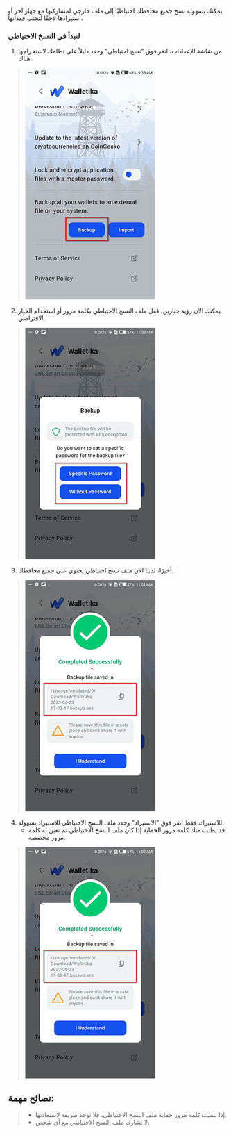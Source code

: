 يمكنك بسهولة نسخ جميع محافظك احتياطيًا إلى ملف خارجي لمشاركتها مع جهاز آخر أو استيرادها لاحقًا لتجنب فقدانها.

### لنبدأ في النسخ الاحتياطي
1. من شاشة الإعدادات، انقر فوق "نسخ احتياطي" وحدد دليلاً على نظامك لاستخراجها هناك.
>![](https://raw.githubusercontent.com/Walletika/walletika-web-fetch/main/docs/how-to-backup/images/1.jpg)

2. يمكنك الآن رؤية خيارين، قفل ملف النسخ الاحتياطي بكلمة مرور أو استخدام الخيار الافتراضي.
>![](https://raw.githubusercontent.com/Walletika/walletika-web-fetch/main/docs/how-to-backup/images/2.jpg)

3. أخيرًا، لدينا الآن ملف نسخ احتياطي يحتوي على جميع محافظك.
>![](https://raw.githubusercontent.com/Walletika/walletika-web-fetch/main/docs/how-to-backup/images/3.jpg)

4. للاستيراد، فقط انقر فوق "الاستيراد" وحدد ملف النسخ الاحتياطي للاستيراد بسهولة.
     - قد يطلب منك كلمة مرور الحماية إذا كان ملف النسخ الاحتياطي تم تعين له كلمة مرور مخصصه.
>![](https://raw.githubusercontent.com/Walletika/walletika-web-fetch/main/docs/how-to-backup/images/3.jpg)

## نصائح مهمة:
> - إذا نسيت كلمة مرور حماية ملف النسخ الاحتياطي، فلا توجد طريقة لاستعادتها.
> - لا تشارك ملف النسخ الاحتياطي مع أي شخص.